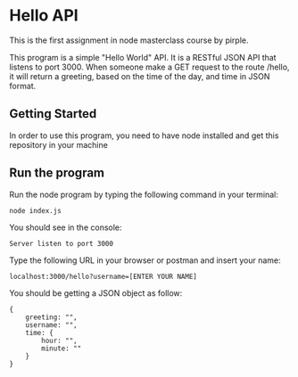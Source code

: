 # Hello API

This is the first assignment in node masterclass course by pirple.

This program is a simple "Hello World" API. It is a RESTful JSON API that listens to port 3000. When someone make a GET request to the route /hello, it will return a greeting, based on the time of the day, and time in JSON format.

## Getting Started

In order to use this program, you need to have node installed and get this repository in your machine

## Run the program

Run the node program by typing the following command in your terminal:

```
node index.js
```

You should see in the console:

```
Server listen to port 3000
```

Type the following URL in your browser or postman and insert your name:

```
localhost:3000/hello?username=[ENTER YOUR NAME]
```

You should be getting a JSON object as follow:

```
{
    greeting: "",
    username: "",
    time: {
        hour: "",
        minute: ""
    }
}
```

